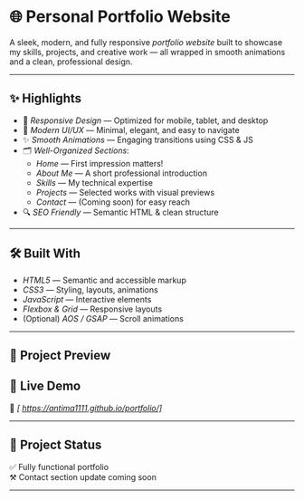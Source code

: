 # 🌐 Personal Portfolio Website

A sleek, modern, and fully responsive *portfolio website* built to showcase my skills, projects, and creative work — all wrapped in smooth animations and a clean, professional design.

---

## ✨ Highlights

- 📱 *Responsive Design* — Optimized for mobile, tablet, and desktop
- 🎨 *Modern UI/UX* — Minimal, elegant, and easy to navigate
- ✨ *Smooth Animations* — Engaging transitions using CSS & JS
- 🗂 *Well-Organized Sections*:
  - *Home* — First impression matters!
  - *About Me* — A short professional introduction
  - *Skills* — My technical expertise
  - *Projects* — Selected works with visual previews
  - *Contact* — (Coming soon) for easy reach
- 🔍 *SEO Friendly* — Semantic HTML & clean structure

---

## 🛠 Built With

- *HTML5* — Semantic and accessible markup
- *CSS3* — Styling, layouts, animations
- *JavaScript* — Interactive elements
- *Flexbox & Grid* — Responsive layouts
- (Optional) *AOS / GSAP* — Scroll animations

---

## 📸 Project Preview
## 🚀 Live Demo

🔗 *[ https://antima1111.github.io/portfolio/]*

---

## 📌 Project Status

✅ Fully functional portfolio  
⚒ Contact section update coming soon

---


